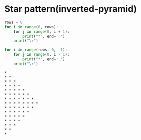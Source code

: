 # Star pattern(inverted-pyramid)


```python
rows = 8
for i in range(0, rows):
    for j in range(0, i + 1):
        print("*", end=' ')
    print("\r")

for i in range(rows, 0, -1):
    for j in range(0, i - 1):
        print("*", end=' ')
    print("\r")
```

    * 
    * * 
    * * * 
    * * * * 
    * * * * * 
    * * * * * * 
    * * * * * * * 
    * * * * * * * * 
    * * * * * * * 
    * * * * * * 
    * * * * * 
    * * * * 
    * * * 
    * * 
    * 
    



```python

```
